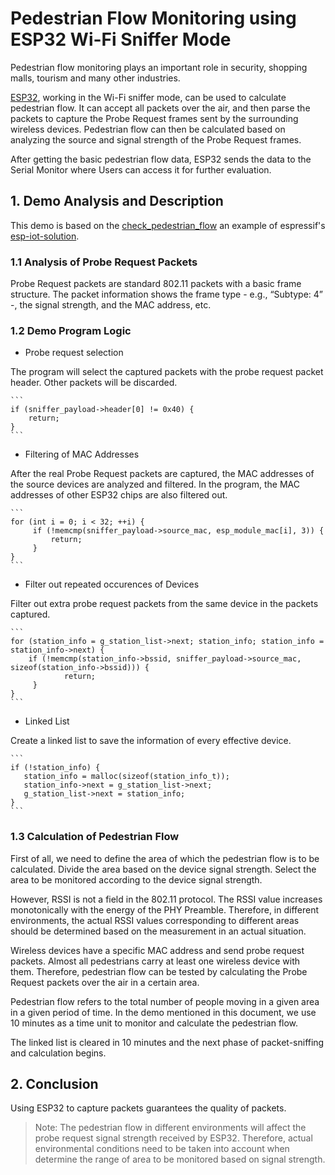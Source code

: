# Pedestrian Flow Monitoring using ESP32 Wi-Fi Sniffer Mode

Pedestrian flow monitoring plays an important role in security, shopping malls, tourism and many other industries.

[ESP32](http://espressif.com/zh-hans/products/hardware/esp32/overview), working in the Wi-Fi sniffer mode, can be used to calculate pedestrian flow. It can accept all packets over the air, and then parse the packets to capture the Probe Request frames sent by the surrounding wireless devices. Pedestrian flow can then be calculated based on analyzing the source and signal strength of the Probe Request frames. 

After getting the basic pedestrian flow data, ESP32 sends the data to the Serial Monitor where Users can access it for further evaluation.

## 1. Demo Analysis and Description

This demo is based on the [check_pedestrian_flow](https://github.com/espressif/esp-iot-solution/tree/master/examples/check_pedestrian_flow) an example of espressif's [esp-iot-solution](https://github.com/espressif/esp-iot-solution). 

### 1.1 Analysis of Probe Request Packets 

Probe Request packets are standard 802.11 packets with a basic frame structure.
The packet information shows the frame type - e.g., “Subtype: 4” -, the signal strength, and the MAC address, etc. 

### 1.2 Demo Program Logic 

- Probe request selection

 The program will select the captured packets with the probe request packet header. Other packets will be discarded. 

    ```
    if (sniffer_payload->header[0] != 0x40) {
        return;
    }
    ``` 

- Filtering of MAC Addresses

 After the real Probe Request packets are captured, the MAC addresses of the source devices are analyzed and filtered. In the program, the MAC addresses of other ESP32 chips are also filtered out.

    ```
    for (int i = 0; i < 32; ++i) {
         if (!memcmp(sniffer_payload->source_mac, esp_module_mac[i], 3)) {
             return;
         }
    }
    ```    
  
-  Filter out repeated occurences of Devices

 Filter out extra probe request packets from the same device in the packets captured.  

    ```
    for (station_info = g_station_list->next; station_info; station_info = station_info->next) {
        if (!memcmp(station_info->bssid, sniffer_payload->source_mac, sizeof(station_info->bssid))) {
                return;
         }
    }  
    ```        

- Linked List

 Create a linked list to save the information of every effective device.

    ```
    if (!station_info) {
       station_info = malloc(sizeof(station_info_t));
       station_info->next = g_station_list->next;
       g_station_list->next = station_info;
    }
    ```

### 1.3 Calculation of Pedestrian Flow

First of all, we need to define the area of which the pedestrian flow is to be calculated. Divide the area based on the device signal strength. Select the area to be monitored according to the device signal strength.

However, RSSI is not a field in the 802.11 protocol. The RSSI value increases monotonically with the energy of the PHY Preamble. Therefore, in different environments, the actual RSSI values corresponding to different areas should be determined based on the measurement in an actual situation.
 
Wireless devices have a specific MAC address and send probe request packets. Almost all pedestrians carry at least one wireless device with them. Therefore, pedestrian flow can be tested by calculating the Probe Request packets over the air in a certain area. 

Pedestrian flow refers to the total number of people moving in a given area in a given period of time. In the demo mentioned in this document, we use 10 minutes as a time unit to monitor and calculate the pedestrian flow.

The linked list is cleared in 10 minutes and the next phase of packet-sniffing and calculation begins.

## 2. Conclusion

Using ESP32 to capture packets guarantees the quality of packets. 

> Note: The pedestrian flow in different environments will affect the probe request signal strength received by ESP32. Therefore, actual environmental conditions need to be taken into account when determine the range of area to be monitored based on signal strength. 


